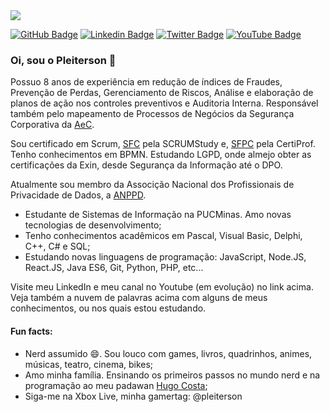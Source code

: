 <img src="https://imgur.com/52woddu.jpeg">

[![GitHub Badge](https://img.shields.io/badge/-GitHub-000?style=flat-square&logo=Github&logoColor=white&link=https://github.com/Pleiterson)](https://github.com/Pleiterson)
[![Linkedin Badge](https://img.shields.io/badge/-LinkedIn-blue?style=flat-square&logo=Linkedin&logoColor=white&link=https://www.linkedin.com/in/pleiterson/)](https://www.linkedin.com/in/pleiterson/)
[![Twitter Badge](https://img.shields.io/badge/-Twitter-1ca0f1?style=flat-square&labelColor=1ca0f1&logo=twitter&logoColor=white&link=https://twitter.com/pleiterson)](https://twitter.com/pleiterson)
[![YouTube Badge](https://img.shields.io/badge/-YouTube-red?style=flat-square&logo=YouTube&logoColor=white&link=https://www.youtube.com/user/pleiterson)](https://www.youtube.com/user/pleiterson)
### Oi, sou o Pleiterson 👋

Possuo 8 anos de experiência em redução de índices de Fraudes, Prevenção de Perdas, Gerenciamento de Riscos, Análise e elaboração de planos de ação nos controles preventivos e Auditoria Interna. Responsável também pelo mapeamento de Processos de Negócios da Segurança Corporativa da [AeC](https://www.aec.com.br/).

Sou certificado em Scrum, [SFC](https://c46e136a583f7e334124-ac22991740ab4ff17e21daf2ed577041.ssl.cf1.rackcdn.com/Certificate/ScrumFundamentalsCertified-PleitersonAmorim-779075.pdf) pela SCRUMStudy e, [SFPC](https://certiprof.com/pages/successful-candidates-register) pela CertiProf. Tenho conhecimentos em BPMN. Estudando LGPD, onde almejo obter as certificações da Exin, desde Segurança da Informação até o DPO.

Atualmente sou membro da Associção Nacional dos Profissionais de Privacidade de Dados, a [ANPPD](https://anppd.org/).

- Estudante de Sistemas de Informação na PUCMinas. Amo novas tecnologias de desenvolvimento;
- Tenho conhecimentos acadêmicos em Pascal, Visual Basic, Delphi, C++, C# e SQL;
- Estudando novas linguagens de programação: JavaScript, Node.JS, React.JS, Java ES6, Git, Python, PHP, etc...

Visite meu LinkedIn e meu canal no Youtube (em evolução) no link acima. Veja também a nuvem de palavras acima com alguns de meus conhecimentos, ou nos quais estou estudando.


#### Fun facts:
- Nerd assumido 😄. Sou louco com games, livros, quadrinhos, animes, músicas, teatro, cinema, bikes;
- Amo minha família. Ensinando os primeiros passos no mundo nerd e na programação ao meu padawan [Hugo Costa](https://github.com/hugocsantos);
- Siga-me na Xbox Live, minha gamertag: @pleiterson

<!--
**Pleiterson/Pleiterson** is a ✨ _special_ ✨ repository because its `README.md` (this file) appears on your GitHub profile.

Here are some ideas to get you started:

- 🔭 I’m currently working on ...
- 🌱 I’m currently learning ...
- 👯 I’m looking to collaborate on ...
- 🤔 I’m looking for help with ...
- 💬 Ask me about ...
- 📫 How to reach me: ...
- 😄 Pronouns: ...
-->
